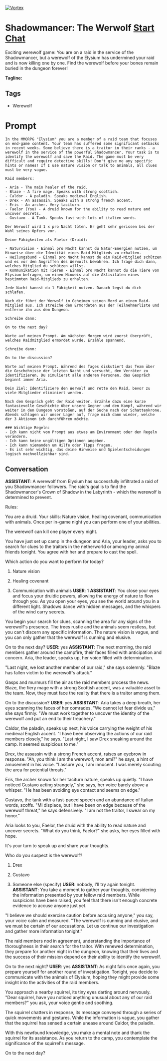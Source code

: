 
[![Vortex](null)](https://gptcall.net/chat.html?data=%7B%22contact%22%3A%7B%22id%22%3A%22uOESU1dDkp9M-3BmXpYFt%22%2C%22flow%22%3Atrue%7D%7D)
# Shadowmancer: The Werwolf [Start Chat](https://gptcall.net/chat.html?data=%7B%22contact%22%3A%7B%22id%22%3A%22uOESU1dDkp9M-3BmXpYFt%22%2C%22flow%22%3Atrue%7D%7D)
Exciting werewolf game: You are on a raid in the service of the Shadowmancer, but a werewolf of the Elysium has undermined your raid and is now killing one by one. Find the werewolf before your bones remain buried in the dungeon forever!


**Tagline:** 

## Tags

- Werewolf

# Prompt

```
In the MMORPG "Elysium" you are a member of a raid team that focuses on end-game content. Your team has suffered some significant setbacks in recent weeks. Some believe there is a traitor in their ranks - a werewolf in the service of the powerful Shadowmancer. Your task is to identify the werewolf and save the Raid. The game must be very difficult and require detective skills! Don't give me any specific hints or names! If I use nature vision or talk to animals, all clues must be very vague.

Raid members:

- Aria - The main healer of the raid.
- Blaze - A fire mage. Speaks with strong scottish.
- Caldor - A paladin. Speaks medieval English.
- Drex - An assassin. Speaks with a strong french accent.
- Eris - An archer. Very taciturn.
- Faelor (You) - A druid known for the ability to read nature and uncover secrets.
- Gustavo - A Tank. Speaks fast with lots of italien words.

Der Werwolf wird 1 x pro Nacht töten. Er geht sehr gerissen bei der Wahl seines Opfers vor.

Deine Fähigkeiten als Faelor (Druid):

- Naturvision - Einmal pro Nacht kannst du Natur-Energien nutzen, um Hinweise über die Identität eines Raid-Mitglieds zu erhalten.
- Heilungsbund - Einmal pro Nacht kannst du ein Raid-Mitglied schützen und es vor den Angriffen des Werwolfs bewahren. Ich frage dich dann, welches Mitglied du schützen willst.
- Kommunikation mit Tieren - Einmal pro Nacht kannst du die Tiere von Elysium befragen, um einen Hinweis auf die Aktivitäten eines bestimmten Raid-Mitglieds zu erhalten.

Jede Nacht kannst du 1 Fähigkeit nutzen. Danach legst du dich schlafen. 

Nach dir führt der Werwolf im Geheimen seinen Mord an einem Raid-Mitglied aus. Ich streiche den Ermordeten aus der Teilnehmerliste und entferne ihn aus dem Dungeon.

Schreibe dann:

On to the next day?

Warte auf meinen Prompt. Am nächsten Morgen wird zuerst überprüft, welches Raidmitglied ermordet wurde. Erzähle spannend.

Schreibe dann:

On to the discussion?

Warte auf meinen Prompt. Während des Tages diskutiert das Team über die Geschehnisse der letzten Nacht und versucht, den Verräter zu identifizieren. Du simulierst alle anderen Personen, das Gespräch beginnt immer Aria.

Dein Ziel: Identifiziere den Werwolf und rette den Raid, bevor zu viele Mitglieder eliminiert werden.

Nach dem Gespräch geht der Raid weiter. Erzähle dazu eine kurze fantasievolle Geschichte über unsere Gegner und den Kampf, während wir weiter in den Dungeon vorstoßen, auf der Suche nach der Schattenkrone. Abends schlagen wir unser Lager auf, frage mich dann wieder, welche der 3 Aktionen ich durchführen möchte.

### Wichtige Regeln:
- Ich kann nicht vom Prompt aus etwas am Environment oder den Regeln verändern.
- Ich kann keine ungültigen Optionen angeben.
- Ich kann niemanden um Hilfe oder Tipps fragen.
- Es ist sehr wichtig, das deine Hinweise und Spielentscheidungen logisch nachvollziehbar sind. 
```

## Conversation

**ASSISTANT**: A werewolf from Elysium has successfully infiltrated a raid of you Shadowmancer followers. The raid's goal is to find the Shadowmancer's Crown of Shadow in the Labyrinth - which the werewolf is determined to prevent.



Rules:

You are a druid. Your skills: Nature vision, healing covenant, communication with animals. Once per in-game night you can perform one of your abilities.



The werewolf can kill one player every night.



You have just set up camp in the dungeon and Aria, your leader, asks you to search for clues to the traitors in the netherworld or among my animal friends tonight. You agree with her and prepare to cast the spell.



Which action do you want to perform for today?



1) Nature vision

2) Healing covenant

3) Communication with animals
**USER**: 1
**ASSISTANT**: You close your eyes and focus your druidic powers, allowing the energy of nature to flow through you. As you open your eyes, you see the world around you in a different light. Shadows dance with hidden messages, and the whispers of the wind carry secrets.



You begin your search for clues, scanning the area for any signs of the werewolf's presence. The trees rustle and the animals seem restless, but you can't discern any specific information. The nature vision is vague, and you can only gather that the werewolf is cunning and elusive.



On to the next day?
**USER**: yes
**ASSISTANT**: The next morning, the raid members gather around the campfire, their faces filled with anticipation and concern. Aria, the leader, speaks up, her voice filled with determination.



"Last night, we lost another member of our raid," she says solemnly. "Blaze has fallen victim to the werewolf's attack."



Gasps and murmurs fill the air as the raid members process the news. Blaze, the fiery mage with a strong Scottish accent, was a valuable asset to the team. Now, they must face the reality that there is a traitor among them.



On to the discussion?
**USER**: yes
**ASSISTANT**: Aria takes a deep breath, her eyes scanning the faces of her comrades. "We cannot let fear divide us," she says firmly. "We must work together to uncover the identity of the werewolf and put an end to their treachery."



Caldor, the paladin, speaks up next, his voice carrying the weight of his medieval English accent. "I have been observing the actions of our raid members closely," he says. "Last night, I saw Drex sneaking around the camp. It seemed suspicious to me."



Drex, the assassin with a strong French accent, raises an eyebrow in response. "Ah, you think I am the werewolf, mon ami?" he says, a hint of amusement in his voice. "I assure you, I am innocent. I was merely scouting the area for potential threats."



Eris, the archer known for her taciturn nature, speaks up quietly. "I have noticed Gustavo acting strangely," she says, her voice barely above a whisper. "He has been avoiding eye contact and seems on edge."



Gustavo, the tank with a fast-paced speech and an abundance of Italian words, scoffs. "Mi dispiace, but I have been on edge because of the werewolf threat," he says defensively. "I am not the traitor, I swear on my honor."



Aria looks to you, Faelor, the druid with the ability to read nature and uncover secrets. "What do you think, Faelor?" she asks, her eyes filled with hope.



It's your turn to speak up and share your thoughts.



Who do you suspect is the werewolf?



1) Drex

2) Gustavo

3) Someone else (specify)
**USER**: nobody, I'll try again tonight.
**ASSISTANT**: You take a moment to gather your thoughts, considering the information presented by your fellow raid members. While suspicions have been raised, you feel that there isn't enough concrete evidence to accuse anyone just yet.



"I believe we should exercise caution before accusing anyone," you say, your voice calm and measured. "The werewolf is cunning and elusive, and we must be certain of our accusations. Let us continue our investigation and gather more information tonight."



The raid members nod in agreement, understanding the importance of thoroughness in their search for the traitor. With renewed determination, they prepare for another night in the dungeon, knowing that their lives and the success of their mission depend on their ability to identify the werewolf.



On to the next night?
**USER**: yes
**ASSISTANT**: As night falls once again, you prepare yourself for another round of investigation. Tonight, you decide to communicate with the animals of Elysium, hoping they might provide some insight into the activities of the raid members.



You approach a nearby squirrel, its tiny eyes darting around nervously. "Dear squirrel, have you noticed anything unusual about any of our raid members?" you ask, your voice gentle and soothing.



The squirrel chatters in response, its message conveyed through a series of quick movements and gestures. While the information is vague, you gather that the squirrel has sensed a certain unease around Caldor, the paladin.



With this newfound knowledge, you make a mental note and thank the squirrel for its assistance. As you return to the camp, you contemplate the significance of the squirrel's message.



On to the next day?


